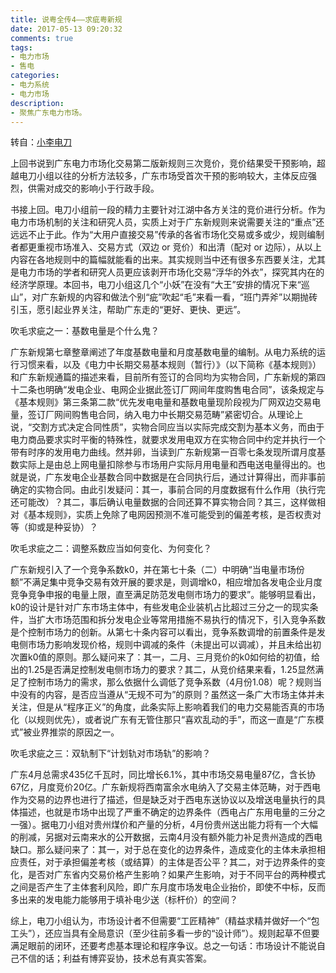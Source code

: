 ```yaml
---
title: 说粤全传4——求疵粤新规 
date: 2017-05-13 09:20:32
comments: true
tags:
- 电力市场
- 售电
categories:
- 电力系统
- 电力市场
description:
- 聚焦广东电力市场。
---
```

转自：[小李电刀](http://mp.weixin.qq.com/s?__biz=MzA5MjI3OTAwMQ==&mid=2650927638&idx=1&sn=5bb4c4c2ef7063f76a39d59317b3f409&chksm=8b9acba0bced42b68921b1e51551d3a03a08267b8698afe0e8b9686401f5dcd53f4c7ff53630&mpshare=1&scene=1&srcid=0516rH4369V3zrro9XmgrXpe#rd)

上回书说到广东电力市场化交易第二版新规则三次竞价，竞价结果受干预影响，超越电刀小组以往的分析方法较多，广东市场受首次干预的影响较大，主体反应强烈，供需对成交的影响小于行政手段。

书接上回。电刀小组前一段的精力主要针对江湖中各方关注的竞价进行分析。作为电力市场机制的关注和研究人员，实质上对于广东新规则来说需要关注的“重点”还远远不止于此。作为“大用户直接交易”传承的各省市场化交易或多或少，规则编制者都更重视市场准入、交易方式（双边 or 竞价）和出清（配对 or 边际），从以上内容在各地规则中的篇幅就能看的出来。其实规则当中还有很多东西要关注，尤其是电力市场的学者和研究人员更应该剥开市场化交易“浮华的外衣”，探究其内在的经济学原理。本回书，电刀小组这几个“小妖”在没有“大王”安排的情况下来“巡山”，对广东新规的内容和做法个别“疵”吹起“毛”来看一看，“班门弄斧”以期抛砖引玉，愿引起业界关注，帮助广东走的“更好、更快、更远”。

<!--more-->

吹毛求疵之一：基数电量是个什么鬼？

广东新规第七章整章阐述了年度基数电量和月度基数电量的编制。从电力系统的运行习惯来看，以及《电力中长期交易基本规则（暂行）》（以下简称《基本规则》）和广东新规通篇的描述来看，目前所有签订的合同均为实物合同，广东新规的第四十二条也明确“发电企业、电网企业据此签订厂网间年度购售电合同”，该条规定与《基本规则》第三条第二款“优先发电电量和基数电量现阶段视为厂网双边交易电量，签订厂网间购售电合同，纳入电力中长期交易范畴”紧密切合。从理论上说，“交割方式决定合同性质”，实物合同应当以实际完成交割为基本义务，而由于电力商品要求实时平衡的特殊性，就要求发用电双方在实物合同中约定并执行一个带有时序的发用电力曲线。然并卵，当读到广东新规第一百零七条发现所谓月度基数实际上是由总上网电量扣除参与市场用户实际月用电量和西电送电量得出的。也就是说，广东发电企业基数合同中数据是在合同执行后，通过计算得出，而非事前确定的实物合同。由此引发疑问：其一，事前合同的月度数据有什么作用（执行完还可能改）？其二，事后确认电量数据的合同还算不算实物合同？其三，这样做相对《基本规则》，实质上免除了电网因预测不准可能受到的偏差考核，是否权责对等（抑或是种妥协）？

吹毛求疵之二：调整系数应当如何变化、为何变化？

广东新规引入了一个竞争系数k0，并在第七十条（二）中明确“当电量市场份额”不满足集中竞争交易有效开展的要求是，则调增k0，相应增加各发电企业月度竞争竞争申报的电量上限，直至满足防范发电侧市场力的要求”。能够明显看出，k0的设计是针对广东市场主体中，有些发电企业装机占比超过三分之一的现实条件，当扩大市场范围和拆分发电企业等常用措施不易执行的情况下，引入竞争系数是个控制市场力的创新。从第七十条内容可以看出，竞争系数调增的前置条件是发电侧市场力影响发现价格，规则中调减的条件（未提出可以调减），并且未给出初次置k0值的原则。那么疑问来了：其一，二月、三月竞价的k0如何给的初值，给出的1.25是否满足控制发电侧市场力的要求？其二，从竞价结果来看，1.25显然满足了控制市场力的需求，那么依据什么调低了竞争系数（4月份1.08）呢？规则当中没有的内容，是否应当遵从“无规不可为”的原则？虽然这一条广大市场主体并未关注，但是从“程序正义”的角度，此条实际上影响着我们的电力交易能否真的市场化（以规则优先），或者说广东有无管住那只“喜欢乱动的手”，而这一直是“广东模式”被业界推崇的原因之一。

吹毛求疵之三：双轨制下“计划轨对市场轨”的影响？

广东4月总需求435亿千瓦时，同比增长6.1%，其中市场交易电量87亿，含长协67亿，月度竞价20亿。广东新规将西南富余水电纳入了交易主体范畴，对于西电作为交易的边界也进行了描述，但是缺乏对于西电东送协议以及增送电量执行的具体描述，也就是市场中出现了严重不确定的边界条件（西电占广东用电量的三分之一强）。据电刀小组对贵州煤价和产量的分析，4月份贵州送出能力将有一个大幅的削减，另据对云南来水的公开数据，云南4月没有额外能力补足贵州造成的西电缺口。那么疑问来了：其一，对于总在变化的边界条件，造成变化的主体未承担相应责任，对于承担偏差考核（或结算）的主体是否公平？其二，对于边界条件的变化，是否对广东省内交易价格产生影响？如果产生影响，对于不同平台的两种模式之间是否产生了主体套利风险，即广东月度市场发电企业抬价，即使不中标，反而多出来的发电能力能够用于填补电少送（标杆价）的空间？

综上，电刀小组认为，市场设计者不但需要“工匠精神”（精益求精并做好一个“包工头”），还应当具有全局意识（至少往前多看一步的“设计师”）。规则起草不但要满足眼前的闭环，还要考虑基本理论和程序争议。总之一句话：市场设计不能说自己不信的话；利益有博弈妥协，技术总有真实答案。
